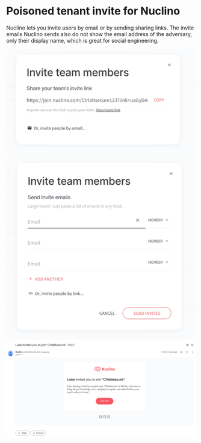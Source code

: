 # Poisoned tenant invite for Nuclino

Nuclino lets you invite users by email or by sending sharing links. The invite emails Nuclino sends also do not show the email address of the adversary, only their display name, which is great for social engineering.

![screenshot](nuclino_sharing.png)
![screenshot](nuclino_invite.png)
![screenshot](nuclino_email.png)
